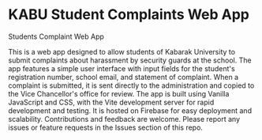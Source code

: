 # KABU Student Complaints Web App
Students Complaint Web App
 
This is a web app designed to allow students of Kabarak University to submit complaints about harassment by security guards at the school. The app features a simple user interface with input fields for the student's registration number, school email, and statement of complaint. When a complaint is submitted, it is sent directly to the administration and copied to the Vice Chancellor's office for review.  The app is built using Vanilla JavaScript and CSS, with the Vite development server for rapid development and testing. It is hosted on Firebase for easy deployment and scalability.  Contributions and feedback are welcome. Please report any issues or feature requests in the Issues section of this repo.
